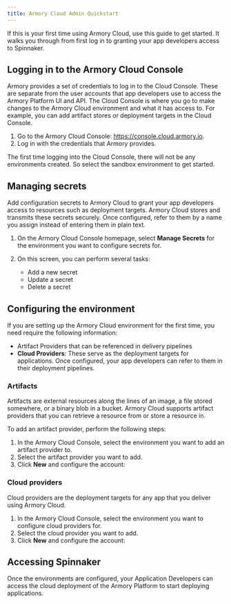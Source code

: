```yaml
---
title: Armory Cloud Admin Quickstart 
---
```


If this is your first time using Armory Cloud, use this guide to get started. It walks you through from first log in to granting your app developers access to Spinnaker.

## Logging in to the Armory Cloud Console 

Armory provides a set of credentials to log in to the Cloud Console. These are separate from the user accounts that app developers use to access the Armory Platform UI and API. The Cloud Console is where you go to make changes to the Armory Cloud environment and what it has access to. For example, you can add artifact stores or deployment targets in the Cloud Console.

1. Go to the Armory Cloud Console: https://console.cloud.armory.io.
2. Log in with the credentials that Armory provides.

The first time logging into the Cloud Console, there will not be any environments created. So select the sandbox environment to get started.

## Managing secrets

Add configuration secrets to Armory Cloud to grant your app developers access to resources such as deployment targets. Armory Cloud stores and transmits these secrets securely. Once configured, refer to them by a name you assign instead of entering them in plain text.

1. On the Armory Cloud Console homepage, select **Manage Secrets** for the environment you want to configure secrets for.
2. On this screen, you can perform several tasks:
   
   - Add a new secret
   - Update a secret
   - Delete a secret

## Configuring the environment

If you are setting up the Armory Cloud environment for the first time, you need require the following information:

* Artifact Providers that can be referenced in delivery pipelines
* **Cloud Providers**: These serve as the deployment targets for applications. Once configured, your app developers can refer to them in their deployment pipelines.

### Artifacts

Artifacts are external resources along the lines of an image, a file stored somewhere, or a binary blob in a bucket. Armory Cloud supports artifact providers that you can retrieve a resource from or store a resource in. 

To add an artifact provider, perform the following steps:

1. In the Armory Cloud Console, select the environment you want to add an artifact provider to.
2. Select the artifact provider you want to add.
3. Click **New** and configure the account:

### Cloud providers

Cloud providers are the deployment targets for any app that you deliver using Armory Cloud.

1. In the Armory Cloud Console, select the environment you want to configure cloud providers for.
2. Select the cloud provider you want to add.
3. Click **New** and configure the account:


## Accessing Spinnaker

Once the environments are configured, your Application Developers can access the cloud deployment of the Armory Platform to start deploying applications.

